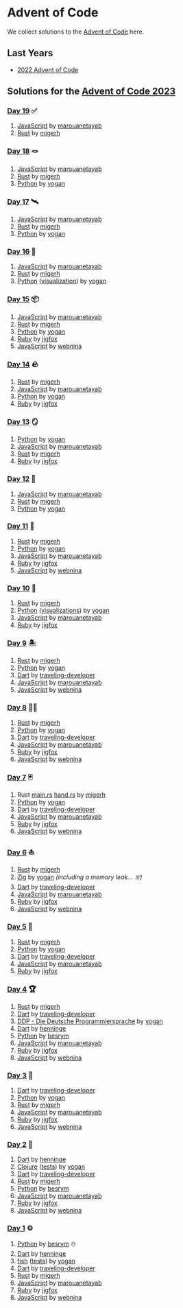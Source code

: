 # Advent of Code

We collect solutions to the [Advent of Code](https://adventofcode.com/) here.

## Last Years

- [2022 Advent of Code](2022.md)

## Solutions for the [Advent of Code 2023](https://adventofcode.com/2023)

### [Day 19](https://adventofcode.com/2023/day/19) ✅

1. [JavaScript](https://github.com/marouanetayab/aoc-2023/blob/main/Day19/solution.js) by [marouanetayab] 
1. [Rust](https://github.com/migerh/aoc-2023/blob/main/src/day19/mod.rs) by [migerh]

### [Day 18](https://adventofcode.com/2023/day/18) 🪢

1. [JavaScript](https://github.com/marouanetayab/aoc-2023/blob/main/Day18/solution.js) by [marouanetayab] 
1. [Rust](https://github.com/migerh/aoc-2023/blob/main/src/day18/mod.rs) by [migerh]
1. [Python](https://github.com/yogan/advent-of-code/blob/main/2023/day-18/day18.py) by [yogan]

### [Day 17](https://adventofcode.com/2023/day/17) 🛰️

1. [JavaScript](https://github.com/marouanetayab/aoc-2023/blob/main/Day17/solution.js) by [marouanetayab] 
1. [Rust](https://github.com/migerh/aoc-2023/blob/main/src/day17/mod.rs) by [migerh]
1. [Python](https://github.com/yogan/advent-of-code/blob/main/2023/day-17/day17.py) by [yogan]

### [Day 16](https://adventofcode.com/2023/day/16) 🌋

1. [JavaScript](https://github.com/marouanetayab/aoc-2023/blob/main/Day16/solution.js) by [marouanetayab] 
1. [Rust](https://github.com/migerh/aoc-2023/blob/main/src/day16/mod.rs) by [migerh]
1. [Python](https://github.com/yogan/advent-of-code/blob/main/2023/day-16/day16.py) ([visualization](https://github.com/yogan/advent-of-code/blob/main/2023/day-16/README.md)) by [yogan]

### [Day 15](https://adventofcode.com/2023/day/15) 📦

1. [JavaScript](https://github.com/marouanetayab/aoc-2023/blob/main/Day15/solution.js) by [marouanetayab] 
1. [Rust](https://github.com/migerh/aoc-2023/blob/main/src/day15/mod.rs) by [migerh]
1. [Python](https://github.com/yogan/advent-of-code/blob/main/2023/day-15/day15.py) by [yogan]
1. [Ruby](https://github.com/jigfox/aoc-2023/blob/main/day15.rb) by [jigfox]
1. [JavaScript](https://github.com/webnina/advent-of-code-2023/blob/main/tag-15) by [webnina]

### [Day 14](https://adventofcode.com/2023/day/14) 🪨

1. [Rust](https://github.com/migerh/aoc-2023/blob/main/src/day14/mod.rs) by [migerh]
1. [JavaScript](https://github.com/marouanetayab/aoc-2023/blob/main/Day14/solution.js) by [marouanetayab] 
1. [Python](https://github.com/yogan/advent-of-code/blob/main/2023/day-14/day14.py) by [yogan]
1. [Ruby](https://github.com/jigfox/aoc-2023/blob/main/day14.rb) by [jigfox]

### [Day 13](https://adventofcode.com/2023/day/13) 🪞

1. [Python](https://github.com/yogan/advent-of-code/blob/main/2023/day-13/day13.py) by [yogan]
1. [JavaScript](https://github.com/marouanetayab/aoc-2023/blob/main/Day13/solution.js) by [marouanetayab] 
1. [Rust](https://github.com/migerh/aoc-2023/blob/main/src/day13/mod.rs) by [migerh]
1. [Ruby](https://github.com/jigfox/aoc-2023/blob/main/day13.rb) by [jigfox]

### [Day 12](https://adventofcode.com/2023/day/12) 🌋

1. [JavaScript](https://github.com/marouanetayab/aoc-2023/blob/main/Day12/solution.js) by [marouanetayab]
1. [Rust](https://github.com/migerh/aoc-2023/blob/main/src/day12/mod.rs) by [migerh]
1. [Python](https://github.com/yogan/advent-of-code/blob/main/2023/day-12/day12.py) by [yogan]

### [Day 11](https://adventofcode.com/2023/day/11) 🌌

1. [Rust](https://github.com/migerh/aoc-2023/blob/main/src/day11/mod.rs) by [migerh]
1. [Python](https://github.com/yogan/advent-of-code/blob/main/2023/day-11/day11.py) by [yogan]
1. [JavaScript](https://github.com/marouanetayab/aoc-2023/blob/main/Day11/solution.js) by [marouanetayab]
1. [Ruby](https://github.com/jigfox/aoc-2023/blob/main/day11.rb) by [jigfox]
1. [JavaScript](https://github.com/webnina/advent-of-code-2023/blob/main/tag-11) by [webnina]

### [Day 10](https://adventofcode.com/2023/day/10) 🐻

1. [Rust](https://github.com/migerh/aoc-2023/blob/main/src/day10/mod.rs) by [migerh]
1. [Python](https://github.com/yogan/advent-of-code/blob/main/2023/day-09/day09.py) ([visualizations](https://github.com/yogan/advent-of-code/blob/main/2023/day-10/README.md)) by [yogan]
1. [JavaScript](https://github.com/marouanetayab/aoc-2023/blob/main/Day10/solution.js) by [marouanetayab]
1. [Ruby](https://github.com/jigfox/aoc-2023/blob/main/day10.rb) by [jigfox]

### [Day 9](https://adventofcode.com/2023/day/9) 🏝️

1. [Rust](https://github.com/migerh/aoc-2023/blob/main/src/day09/mod.rs) by [migerh]
1. [Python](https://github.com/yogan/advent-of-code/blob/main/2023/day-09/day09.py) by [yogan]
1. [Dart](https://github.com/traveling-developer/Advent-of-Code/blob/main/2023/lib/day09.dart) by [traveling-developer]
1. [JavaScript](https://github.com/marouanetayab/aoc-2023/blob/main/Day9/solution.js) by [marouanetayab]
1. [JavaScript](https://github.com/webnina/advent-of-code-2023/blob/main/tag-9) by [webnina]

### [Day 8](https://adventofcode.com/2023/day/8) 🐪👻

1. [Rust](https://github.com/migerh/aoc-2023/blob/main/src/day08/mod.rs) by [migerh]
1. [Python](https://github.com/yogan/advent-of-code/blob/main/2023/day-08/day08.py) by [yogan]
1. [Dart](https://github.com/traveling-developer/Advent-of-Code/blob/main/2023/lib/day08.dart) by [traveling-developer]
1. [JavaScript](https://github.com/marouanetayab/aoc-2023/blob/main/Day8/solution.js) by [marouanetayab]
1. [Ruby](https://github.com/jigfox/aoc-2023/blob/main/day08.rb) by [jigfox]
1. [JavaScript](https://github.com/webnina/advent-of-code-2023/blob/main/tag-8) by [webnina]

### [Day 7](https://adventofcode.com/2023/day/7) 🃏

1. Rust [main.rs](https://github.com/migerh/aoc-2023/blob/main/src/day07/mod.rs) [hand.rs](https://github.com/migerh/aoc-2023/blob/main/src/day07/hand.rs) by [migerh]
1. [Python](https://github.com/yogan/advent-of-code/blob/main/2023/day-07/day07.py) by [yogan]
1. [Dart](https://github.com/traveling-developer/Advent-of-Code/blob/main/2023/lib/day07.dart) by [traveling-developer]
1. [JavaScript](https://github.com/marouanetayab/aoc-2023/blob/main/Day7/solution.js) by [marouanetayab]
1. [Ruby](https://github.com/jigfox/aoc-2023/blob/main/day07.rb) by [jigfox]
1. [JavaScript](https://github.com/webnina/advent-of-code-2023/blob/main/tag-7) by [webnina]

### [Day 6](https://adventofcode.com/2023/day/6) ⛵️

1. [Rust](https://github.com/migerh/aoc-2023/blob/main/src/day06/mod.rs) by [migerh]
1. [Zig](https://github.com/yogan/advent-of-code/blob/main/2023/day-06/src/main.zig) by [yogan] *(including a memory leak… ☠️)*
1. [Dart](https://github.com/traveling-developer/Advent-of-Code/blob/main/2023/lib/day06.dart) by [traveling-developer]
1. [JavaScript](https://github.com/marouanetayab/aoc-2023/blob/main/Day6/solution.js) by [marouanetayab]
1. [Ruby](https://github.com/jigfox/aoc-2023/blob/main/day06.rb) by [jigfox]
1. [JavaScript](https://github.com/webnina/advent-of-code-2023/blob/main/tag-6) by [webnina]

### [Day 5](https://adventofcode.com/2023/day/5) 🌿

1. [Rust](https://github.com/migerh/aoc-2023/blob/main/src/day05/mod.rs) by [migerh]
1. [Python](https://github.com/yogan/advent-of-code/blob/main/2023/day-05/day05.py) by [yogan]
1. [Dart](https://github.com/traveling-developer/Advent-of-Code/blob/main/2023/lib/day05.dart) by [traveling-developer]
1. [JavaScript](https://github.com/marouanetayab/aoc-2023/blob/main/Day5/solution.js) by [marouanetayab]
1. [Ruby](https://github.com/jigfox/aoc-2023/blob/main/day05.rb) by [jigfox]

### [Day 4](https://adventofcode.com/2023/day/4) 🏆

1. [Rust](https://github.com/migerh/aoc-2023/blob/main/src/day04/mod.rs) by [migerh]
1. [Dart](https://github.com/traveling-developer/Advent-of-Code/blob/main/2023/lib/day04.dart) by [traveling-developer]
1. [DDP - Die Deutsche Programmiersprache](https://github.com/yogan/advent-of-code/blob/main/2023/day-04/Tag4.ddp) by [yogan]
1. [Dart](https://github.com/henninge/aoc-2023/tree/main/04/04.dart) by [henninge]
1. [Python](https://github.com/besrym/Advent-of-Code-2023/blob/main/day_4/day4.py) by [besrym]
1. [JavaScript](https://github.com/marouanetayab/aoc-2023/blob/main/Day4/solution.js) by [marouanetayab]
1. [Ruby](https://github.com/jigfox/aoc-2023/blob/main/day04.rb) by [jigfox]
1. [JavaScript](https://github.com/webnina/advent-of-code-2023/blob/main/tag-4) by [webnina]

### [Day 3](https://adventofcode.com/2023/day/3) 🚠

1. [Dart](https://github.com/traveling-developer/Advent-of-Code/blob/main/2023/lib/day03.dart) by [traveling-developer]
1. [Python](https://github.com/yogan/advent-of-code/blob/main/2023/day-03/day03.py) by [yogan]
1. [Rust](https://github.com/migerh/aoc-2023/blob/main/src/day03/mod.rs) by [migerh]
1. [JavaScript](https://github.com/marouanetayab/aoc-2023/blob/main/Day3/solution.js) by [marouanetayab]
1. [Ruby](https://github.com/jigfox/aoc-2023/blob/main/day03.rb) by [jigfox]
1. [JavaScript](https://github.com/webnina/advent-of-code-2023/blob/main/tag-3) by [webnina]

### [Day 2](https://adventofcode.com/2023/day/2) 🎲

1. [Dart](https://github.com/henninge/aoc-2023/tree/main/02/02.dart) by [henninge]
1. [Clojure](https://github.com/yogan/advent-of-code/blob/main/2023/day-02/src/advent_of_code_template/core.clj) ([tests](https://github.com/yogan/advent-of-code/blob/main/2023/day-02/test/advent_of_code_template/core_test.clj)) by [yogan]
1. [Dart](https://github.com/traveling-developer/Advent-of-Code/blob/main/2023/lib/day02.dart) by [traveling-developer]
1. [Rust](https://github.com/migerh/aoc-2023/blob/main/src/day02/mod.rs) by [migerh]
1. [Python](https://github.com/besrym/Advent-of-Code-2023/blob/main/day_2/day2.py) by [besrym]
1. [JavaScript](https://github.com/marouanetayab/aoc-2023/blob/main/Day2/solution.js) by [marouanetayab]
1. [Ruby](https://github.com/jigfox/aoc-2023/blob/main/day02.rb) by [jigfox]
1. [JavaScript](https://github.com/webnina/advent-of-code-2023/blob/main/tag-2) by [webnina]

### [Day 1](https://adventofcode.com/2023/day/1) ⚙️

1. [Python](https://github.com/besrym/Advent-of-Code-2023/blob/main/day_1/day1.py) by [besrym] ☃️
1. [Dart](https://github.com/henninge/aoc-2023/tree/main/01/01.dart) by [henninge]
1. [fish](https://github.com/yogan/advent-of-code/blob/main/2023/day-01/day01.fish) ([tests](https://github.com/yogan/advent-of-code/blob/main/2023/day-01/test.fish)) by [yogan]
1. [Dart](https://github.com/traveling-developer/Advent-of-Code/blob/main/2023/lib/day01.dart) by [traveling-developer]
1. [Rust](https://github.com/migerh/aoc-2023/blob/main/src/day01/mod.rs) by [migerh]
1. [JavaScript](https://github.com/marouanetayab/aoc-2023/blob/main/Day1/solution.js) by [marouanetayab]
1. [Ruby](https://github.com/jigfox/aoc-2023/blob/main/day01.rb) by [jigfox]
1. [JavaScript](https://github.com/webnina/advent-of-code-2023/blob/main/tag-1) by [webnina]

[migerh]: https://github.com/migerh
[traveling-developer]: https://github.com/traveling-developer
[yogan]: https://github.com/yogan
[besrym]: https://github.com/besrym
[henninge]: https://github.com/henninge
[marouanetayab]: https://github.com/marouanetayab
[jigfox]: https://github.com/jigfox
[webnina]: https://github.com/webnina
